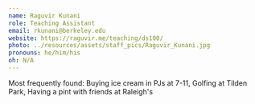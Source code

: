```yaml
---
name: Raguvir Kunani
role: Teaching Assistant
email: rkunani@berkeley.edu
website: https://raguvir.me/teaching/ds100/
photo: ../resources/assets/staff_pics/Raguvir_Kunani.jpg
pronouns: he/him/his
oh: N/A
---
```


Most frequently found: Buying ice cream in PJs at 7-11, Golfing at Tilden Park, Having a pint with friends at Raleigh's
